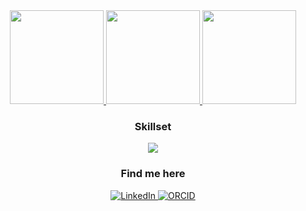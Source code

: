 <div align="center">

  <!-- stats card -->
  <a href="https://github.com/jvtarss">
    <img height="150" src="https://github-readme-stats.vercel.app/api?username=jvtarss&bg_color=00000000&hide_border=true&theme=transparent&show_icons=true&card_width=300&text_color=ffffff&title_color=ffffff" />
  </a>

  <!-- top langs -->
  <a href="https://github.com/jvtarss">
    <img height="150" src="https://github-readme-stats.vercel.app/api/top-langs/?username=jvtarss&bg_color=00000000&hide_border=true&theme=transparent&layout=compact&langs_count=6&card_width=300&text_color=ffffff&title_color=ffffff" />
  </a>

  <!-- special repo -->
  <a href="https://github.com/jvtarss/ccm-2024">
    <img height="150" src="https://github-readme-stats.vercel.app/api/pin/?username=jvtarss&repo=ccm-2024&bg_color=00000000&hide_border=true&theme=transparent&card_width=300&text_color=ffffff&title_color=ffffff" />
  </a>

</div>

<!-- skills  -->
<div align="center">
  <h3>Skillset</h3>
  <p>
    <a href="https://skillicons.dev">
      <img src="https://skillicons.dev/icons?i=python,r,bash,git,linux,vscode,github,aws,mysql,jupyter" />
    </a>
  </p>
</div>

<!-- social buttons -->
<div align="center">
  <h3>Find me here</h3>
  <p>
  <a href="[https://www.linkedin.com/in/seu-linkedin](https://www.linkedin.com/in/jo%C3%A3o-vitor-aires-teixeira-55b97b225/)">
    <img src="https://img.shields.io/badge/LinkedIn-0077B5?style=for-the-badge&logo=linkedin&logoColor=white" alt="LinkedIn" />
  </a>
  <a href="[https://orcid.org/seu-orcid](https://orcid.org/0000-0001-8474-6405)">
    <img src="https://img.shields.io/badge/ORCID-A6CE39?style=for-the-badge&logo=orcid&logoColor=white" alt="ORCID" />
  </a>
</div>
